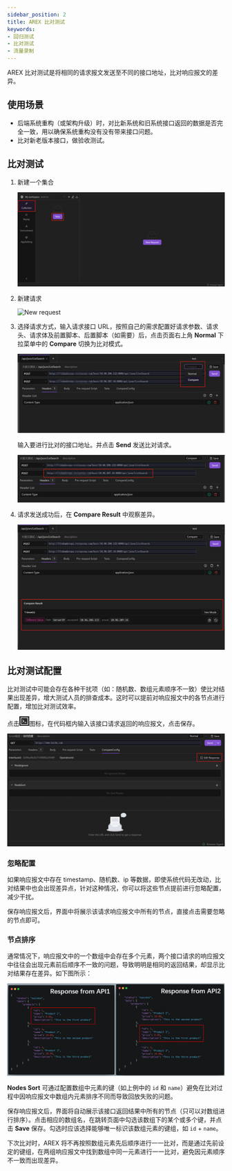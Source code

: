 ```yaml
---
sidebar_position: 2
title: AREX 比对测试
keywords: 
- 回归测试
- 比对测试
- 流量录制
---
```


AREX 比对测试是将相同的请求报文发送至不同的接口地址，比对响应报文的差异。

## 使用场景

- 后端系统重构（或架构升级）时，对比新系统和旧系统接口返回的数据是否完全一致，用以确保系统重构没有没有带来接口问题。
- 比对新老版本接口，做验收测试。

## 比对测试

1. 新建一个集合

    ![新建集合](../resource/c1.newcollection.png)

2. 新建请求

    <img src="https://i.328888.xyz/2023/02/09/3T59J.png" alt="New request" width="400" height="" />


3. 选择请求方式，输入请求接口 URL，按照自己的需求配置好请求参数、请求头、请求体及前置脚本、后置脚本（如需要）后，点击页面右上角 **Normal** 下拉菜单中的 **Compare** 切换为比对模式。

    ![比对测试](../resource/c2.compare1.png)

    输入要进行比对的接口地址。并点击 **Send** 发送比对请求。

    ![比对测试](../resource/c2.compare.png)

4. 请求发送成功后，在 **Compare Result** 中观察差异。

    ![比对差异](../resource/c2.compare.diff.png)

## 比对测试配置

比对测试中可能会存在各种干扰项（如：随机数、数组元素顺序不一致）使比对结果出现差异，增大测试人员的排查成本。这时可以提前对响应报文中的各节点进行配置，增加比对测试效率。

点击![](../resource/c3.edit.png)图标，在代码框内输入该接口请求返回的响应报文，点击保存。

![编辑响应体](../resource/c2.edit.response.png)

### 忽略配置

如果响应报文中存在 timestamp、随机数、ip 等数据，即使系统代码无改动，比对结果中也会出现差异点，针对这种情况，你可以将这些节点提前进行忽略配置，减少干扰。

保存响应报文后，界面中将展示该请求响应报文中所有的节点，直接点击需要忽略的节点即可。

### 节点排序

通常情况下，响应报文中的一个数组中会存在多个元素，两个接口请求的响应报文中往往会出现元素前后顺序不一致的问题，导致明明是相同的返回结果，却显示比对结果存在差异。如下图所示：

![节点顺序错误](../resource/c2.compare.nodesort.png)

**Nodes Sort** 可通过配置数组中元素的键（如上例中的 `id` 和 `name`）避免在比对过程中因响应报文中数组内元素排序不同而导致回放失败的问题。

保存响应报文后，界面将自动展示该接口返回结果中所有的节点（只可以对数组进行排序）。点击相应的数组名，在跳转页面中勾选该数组下的某个或多个键，并点击 **Save** 保存。勾选时应该选择能够唯一标识该数组元素的键组，如 `id` + `name`。

下次比对时，AREX 将不再按照数组元素先后顺序进行一一比对，而是通过先前设定的键组，在两组响应报文中找到数组中同一元素进行一一比对，避免因元素顺序不一致而出现差异。
